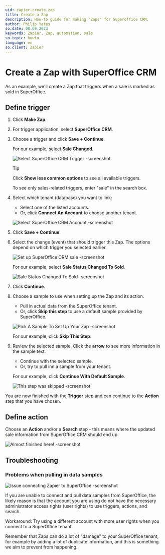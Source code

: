 ```yaml
---
uid: zapier-create-zap
title: Create a Zap
description: How-to guide for making "Zaps" for Superoffice CRM.
author: Philip Yates
so.date: 08.09.2023
keywords: Zapier, Zap, automation, sale
so.topic: howto
language: en
so.client: Zapier
---
```


# Create a Zap with SuperOffice CRM

As an example, we'll create a Zap that triggers when a sale is marked as sold in SuperOffice.

## Define trigger

1. Click **Make Zap**.

1. For trigger application, select **SuperOffice CRM**.

1. Choose a trigger and click **Save + Continue**.

    For our example, select **Sale Changed**.

    ![Select SuperOffice CRM Trigger -screenshot][img1]

    > [!TIP]
    > Click **Show less common options** to see all available triggers.
    >
    > To see only sales-related triggers, enter "sale" in the search box.

1. Select which tenant (database) you want to link:

    * Select one of the listed accounts.
    * Or, click **Connect An Account** to choose another tenant.

    ![Select SuperOffice CRM Account -screenshot][img2]

1. Click **Save + Continue**.

1. Select the change (event) that should trigger this Zap. The options depend on which trigger you selected earlier.

    ![Set up SuperOffice CRM sale -screenshot][img3]

    For our example, select **Sale Status Changed To Sold**.

    ![Sale Status Changed To Sold -screenshot][img4]

1. Click **Continue**.

1. Choose a sample to use when setting up the Zap and its action.

    * Pull in actual data from the SuperOffice tenant.
    * Or, click **Skip this step** to use a default sample provided by SuperOffice.

    ![Pick A Sample To Set Up Your Zap -screenshot][img5]

    For our example, click **Skip This Step**.

1. Review the selected sample. Click the **arrow** to see more information in the sample text.

    * Continue with the selected sample.
    * Or, try to pull inn a sample from your tenant.

    For our example, click **Continue With Default Sample**.

    ![This step was skipped -screenshot][img6]

You are now finished with the **Trigger** step and can continue to the **Action** step that you have chosen.

## Define action

Choose an **Action** and/or a **Search** step - this means where the updated sale information from SuperOffice CRM should end up.

![Almost finished here! -screenshot][img7]

## Troubleshooting

### Problems when pulling in data samples

![Issue connecting Zapier to SuperOffice -screenshot][img8]

If you are unable to connect and pull data samples from SuperOffice, the likely reason is that the account you are using do not have the necessary administrator access rights (user rights) to use triggers, actions, and search.

Workaround: Try using a different account with more user rights when you connect to a SuperOffice tenant.

Remember that Zaps can do a lot of "damage" to your SuperOffice tenant, for example by adding a lot of duplicate information, and this is something we aim to prevent from happening.

[img1]: media/select-trigger.png
[img2]: media/connect-account.png
[img3]: media/set-up.png
[img4]: media/sale-status.png
[img5]: media/pick-sample.png
[img6]: media/skip-step.png
[img7]: media/action-step.png
[img8]: media/no-connection.png
